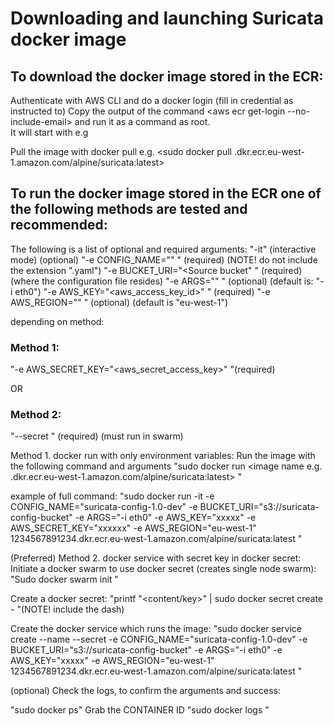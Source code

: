 # Downloading and launching Suricata docker image  
## To download the docker image stored in the ECR:


Authenticate with AWS CLI and do a docker login
<aws configure> (fill in credential as instructed to)
Copy the output of the command <aws ecr get-login --no-include-email> and run it as a command as root.  
It will start with e.g <sudo docker login>

Pull the image with docker pull e.g.
<sudo docker pull <aws id>.dkr.ecr.eu-west-1.amazon.com/alpine/suricata:latest>



## To run the docker image stored in the ECR one of the following methods are tested and recommended:
The following is a list of optional and required arguments:
"-it" (interactive mode) (optional)
"-e CONFIG_NAME="<suricata configuration name>" " (required) (NOTE! do not include the extension ".yaml")
"-e BUCKET_URI="<Source bucket" " (required) (where the configuration file resides)
"-e ARGS="<suricata launch arguments>" " (optional) (default is: "-i eth0")
"-e AWS_KEY="<aws_access_key_id>" " (required)
"-e AWS_REGION="<bucket region>" " (optional) (default is "eu-west-1")

depending on method:

### Method 1:
"-e AWS_SECRET_KEY="<aws_secret_access_key>" "(required)

OR

### Method 2:
"--secret <secret name>" (required) (must run in swarm)

Method 1. docker run with only environment variables:
Run the image with the following command and arguments
"sudo docker run <arguments> <image name e.g. <aws id>.dkr.ecr.eu-west-1.amazon.com/alpine/suricata:latest> "


example of full command:
"sudo docker run -it -e CONFIG_NAME="suricata-config-1.0-dev" -e BUCKET_URI="s3://suricata-config-bucket" -e ARGS="-i eth0" -e AWS_KEY="xxxxx" -e AWS_SECRET_KEY="xxxxxx" -e AWS_REGION="eu-west-1" 1234567891234.dkr.ecr.eu-west-1.amazon.com/alpine/suricata:latest "


(Preferred) Method 2. docker service with secret key in docker secret:
Initiate a docker swarm to use docker secret (creates single node swarm):
"Sudo docker swarm init "

Create a docker secret:
"printf "<content/key>" | sudo docker secret create <secret name> - "(NOTE! include the dash)

Create the docker service which runs the image:
"sudo docker service create --name <name of service> --secret <secret name> -e CONFIG_NAME="suricata-config-1.0-dev" -e BUCKET_URI="s3://suricata-config-bucket" -e ARGS="-i eth0" -e AWS_KEY="xxxxx" -e AWS_REGION="eu-west-1"  1234567891234.dkr.ecr.eu-west-1.amazon.com/alpine/suricata:latest "

(optional)
Check the logs, to confirm the arguments and success:

"sudo docker ps"
Grab the CONTAINER ID
"sudo docker logs <CONTAINER ID>"
